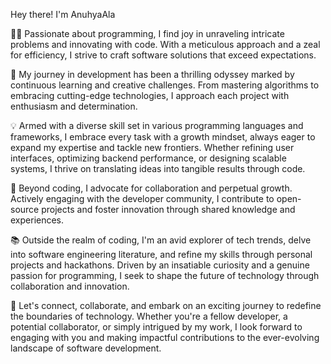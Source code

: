 Hey there! I'm AnuhyaAla

👨‍💻 Passionate about programming, I find joy in unraveling intricate problems and innovating with code. With a meticulous approach and a zeal for efficiency, I strive to craft software solutions that exceed expectations.

🌟 My journey in development has been a thrilling odyssey marked by continuous learning and creative challenges. From mastering algorithms to embracing cutting-edge technologies, I approach each project with enthusiasm and determination.

💡 Armed with a diverse skill set in various programming languages and frameworks, I embrace every task with a growth mindset, always eager to expand my expertise and tackle new frontiers. Whether refining user interfaces, optimizing backend performance, or designing scalable systems, I thrive on translating ideas into tangible results through code.

🚀 Beyond coding, I advocate for collaboration and perpetual growth. Actively engaging with the developer community, I contribute to open-source projects and foster innovation through shared knowledge and experiences.

📚 Outside the realm of coding, I'm an avid explorer of tech trends, delve into software engineering literature, and refine my skills through personal projects and hackathons. Driven by an insatiable curiosity and a genuine passion for programming, I seek to shape the future of technology through collaboration and innovation.

🔗 Let's connect, collaborate, and embark on an exciting journey to redefine the boundaries of technology. Whether you're a fellow developer, a potential collaborator, or simply intrigued by my work, I look forward to engaging with you and making impactful contributions to the ever-evolving landscape of software development.
